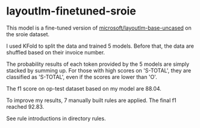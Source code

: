# layoutlm-finetuned-sroie

This model is a fine-tuned version of [microsoft/layoutlm-base-uncased](https://huggingface.co/microsoft/layoutlm-base-uncased) on the sroie dataset.

I used KFold to split the data and trained 5 models. Before that,  the data are shuffled based on their invoice number.

The probability results of each token provided by the 5 models are simply stacked by summing up.  For those with high scores on 'S-TOTAL', they are classified as 'S-TOTAL', even if the scores are lower than 'O'.

The f1 score on op-test dataset based on my model are 88.04.

To improve my results, 7 manually built rules are applied. The final f1 reached 92.83.

See rule introductions in directory rules.

